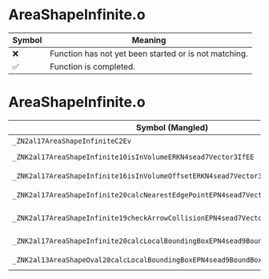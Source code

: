 # AreaShapeInfinite.o
| Symbol | Meaning 
| ------------- | ------------- 
| :x: | Function has not yet been started or is not matching. 
| :white_check_mark: | Function is completed. 


# AreaShapeInfinite.o
| Symbol (Mangled) | Symbol (Demangled) | Decompiled? |
| ------------- |  ------------- | ------------- |
| `_ZN2al17AreaShapeInfiniteC2Ev` | `al::AreaShapeInfinite::AreaShapeInfinite(void)` | :white_check_mark: |
| `_ZNK2al17AreaShapeInfinite10isInVolumeERKN4sead7Vector3IfEE` | `al::AreaShapeInfinite::isInVolume(sead::Vector3<float> const&)const` | :white_check_mark: |
| `_ZNK2al17AreaShapeInfinite16isInVolumeOffsetERKN4sead7Vector3IfEEf` | `al::AreaShapeInfinite::isInVolumeOffset(sead::Vector3<float> const&,float)const` | :white_check_mark: |
| `_ZNK2al17AreaShapeInfinite20calcNearestEdgePointEPN4sead7Vector3IfEERKS3_` | `al::AreaShapeInfinite::calcNearestEdgePoint(sead::Vector3<float> *,sead::Vector3<float> const&)const` | :white_check_mark: |
| `_ZNK2al17AreaShapeInfinite19checkArrowCollisionEPN4sead7Vector3IfEES4_RKS3_S6_` | `al::AreaShapeInfinite::checkArrowCollision(sead::Vector3<float> *,sead::Vector3<float> *,sead::Vector3<float> const&,sead::Vector3<float> const&)const` | :white_check_mark: |
| `_ZNK2al17AreaShapeInfinite20calcLocalBoundingBoxEPN4sead9BoundBox3IfEE` | `al::AreaShapeInfinite::calcLocalBoundingBox(sead::BoundBox3<float> *)const` | :white_check_mark: |
| `_ZNK2al13AreaShapeOval20calcLocalBoundingBoxEPN4sead9BoundBox3IfEE` | `al::AreaShapeOval::calcLocalBoundingBox(sead::BoundBox3<float> *)const` | :white_check_mark: |
